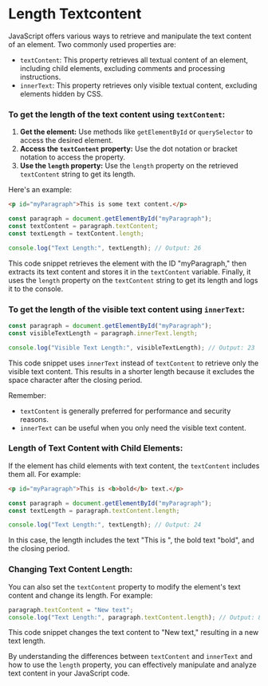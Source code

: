# Length Textcontent

JavaScript offers various ways to retrieve and manipulate the text content of an element. Two commonly used properties are:

- `textContent`: This property retrieves all textual content of an element, including child elements, excluding comments and processing instructions.
- `innerText`: This property retrieves only visible textual content, excluding elements hidden by CSS.

### To get the length of the text content using `textContent`:

1. **Get the element:** Use methods like `getElementById` or `querySelector` to access the desired element.
2. **Access the `textContent` property:** Use the dot notation or bracket notation to access the property.
3. **Use the `length` property:** Use the `length` property on the retrieved `textContent` string to get its length.

Here's an example:

```html
<p id="myParagraph">This is some text content.</p>
```

```javascript
const paragraph = document.getElementById("myParagraph");
const textContent = paragraph.textContent;
const textLength = textContent.length;

console.log("Text Length:", textLength); // Output: 26
```

This code snippet retrieves the element with the ID "myParagraph," then extracts its text content and stores it in the `textContent` variable. Finally, it uses the `length` property on the `textContent` string to get its length and logs it to the console.

### To get the length of the visible text content using `innerText`:

```javascript
const paragraph = document.getElementById("myParagraph");
const visibleTextLength = paragraph.innerText.length;

console.log("Visible Text Length:", visibleTextLength); // Output: 23
```

This code snippet uses `innerText` instead of `textContent` to retrieve only the visible text content. This results in a shorter length because it excludes the space character after the closing period.

Remember:

- `textContent` is generally preferred for performance and security reasons.
- `innerText` can be useful when you only need the visible text content.

### Length of Text Content with Child Elements:

If the element has child elements with text content, the `textContent` includes them all. For example:

```html
<p id="myParagraph">This is <b>bold</b> text.</p>
```

```javascript
const paragraph = document.getElementById("myParagraph");
const textLength = paragraph.textContent.length;

console.log("Text Length:", textLength); // Output: 24
```

In this case, the length includes the text "This is ", the bold text "bold", and the closing period.

### Changing Text Content Length:

You can also set the `textContent` property to modify the element's text content and change its length. For example:

```javascript
paragraph.textContent = "New text";
console.log("Text Length:", paragraph.textContent.length); // Output: 8
```

This code snippet changes the text content to "New text," resulting in a new text length.

By understanding the differences between `textContent` and `innerText` and how to use the `length` property, you can effectively manipulate and analyze text content in your JavaScript code.
